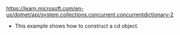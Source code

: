 

https://learn.microsoft.com/en-us/dotnet/api/system.collections.concurrent.concurrentdictionary-2

- This example shows how to construct a cd object.
